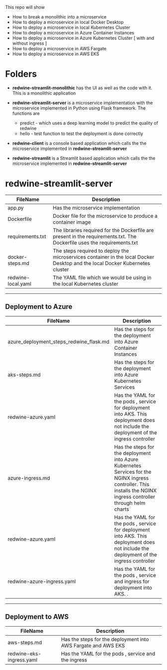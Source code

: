 This repo will show 
* How to break a monolithic into a microservice               
* How to deploy a microservice in local Docker Desktop           
* How to deploy a microservice in local Kubernetes Cluster                
* How to deploy a microservice in Azure Container Instances          
* How to deploy a microservice in Azure Kubernetes Cluster [ with and without ingress ]                 
* How to deploy a microservice in AWS Fargate          
* How to deploy a microservice in AWS EKS                   

# Folders    

* **redwine-streamlit-monolithic** has the UI as well as the code with it. This is a monolithic application        

* **redwine-streamlit-server** is a microservice implementation with the microservice implemented in Python using Flask framework. The functions are       
    * predict - which uses a deep learning model to predict the quality of redwine    
    * hello - test function to test the deployment is done correctly          

* **redwine-client** is a console based application which calls the the microservice implemented in **redwine-streamlit-server**           

* **redwine-streamlit** is a Streamlit based application which calls the the microservice implemented in **redwine-streamlit-server**    

# **redwine-streamlit-server**

|  FileName  |  Description |
|---|---|
| app.py |   Has the microservice implementation        |
|  Dockerfile | Docker file for the microservice to produce a container image   |
|  requirements.txt | The libraries required for the Dockerfile are present in the requirements.txt. The Dockerfile uses the requirements.txt   |
|  docker-steps.md | The steps required to deploy the microservices container in the local Docker Desktop and the local Docker Kubernetes cluster  |
|  redwine-local.yaml | The YAML file which we would be using in the local Kubernetes cluster  |

<hr/>

## Deployment to Azure          

|  FileName  |  Description |
|---|---|
| azure_deployment_steps_redwine_flask.md |   Has the steps for the deployment into Azure Container Instances        |
| aks-steps.md |   Has the steps for the deployment into Azure Kubernetes Services        |
| redwine-azure.yaml |   Has the YAML for the pods , service for deployment into AKS. This deployment does not include the deployment of the ingress controller       |
| azure-ingress.md |   Has the steps for the deployment into Azure Kubernetes Services for the NGINX ingress controller. This installs the NGINX ingress controller through helm charts       |
| redwine-azure.yaml |   Has the YAML for the pods , service for deployment into AKS. This deployment does not include the deployment of the ingress controller       |
| redwine-azure-ingress.yaml |   Has the YAML for the pods , service and ingress for deployment into AKS. .     |



<hr/>

## Deployment to AWS          

|  FileName  |  Description |
|---|---|
| aws-steps.md |   Has the steps for the deployment into AWS Fargate and AWS EKS        |
| redwine-eks-ingress.yaml |   Has the YAML for the pods , service and the ingress         |
